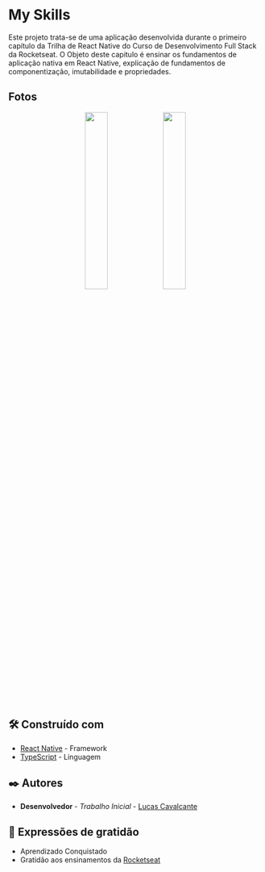 # My Skills

Este projeto trata-se de uma aplicação desenvolvida durante o primeiro capítulo da Trilha de React Native do Curso de Desenvolvimento Full Stack da Rocketseat. O Objeto deste capitulo é ensinar os fundamentos de aplicação nativa em React Native, explicação de fundamentos de componentização, imutabilidade e propriedades.


## Fotos
<p align="center">
<img src="https://user-images.githubusercontent.com/91428845/162321922-c75ed7b3-3c5d-4fdc-a2d4-65c17227d7a5.png" width="30%"/>
<img src="https://user-images.githubusercontent.com/91428845/162322073-83639cd5-7961-4c9b-aab6-60540ff59f67.png" width="30%"/>
</p>

## 🛠️ Construído com

* [React Native](https://reactnative.dev/) - Framework
* [TypeScript](https://www.typescriptlang.org/) - Linguagem


## ✒️ Autores

* **Desenvolvedor** - *Trabalho Inicial* - [Lucas Cavalcante](https://github.com/CtsLucas)


## 🎁 Expressões de gratidão

* Aprendizado Conquistado
* Gratidão aos ensinamentos da [Rocketseat](https://www.rocketseat.com.br/)
